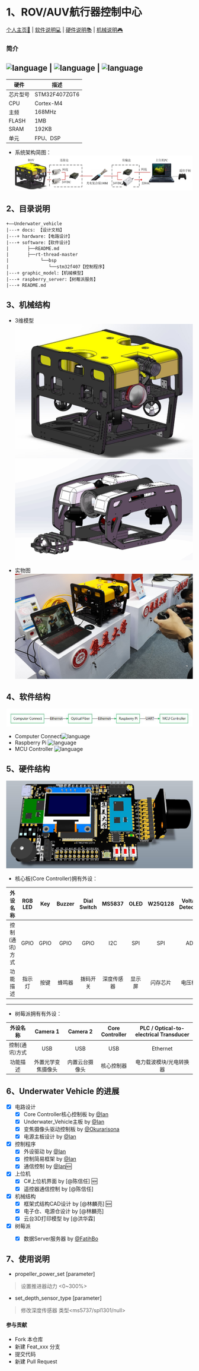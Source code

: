 # 1、ROV/AUV航行器控制中心


[个人主页🕺](https://zengwangfa.top/) |
[软件说明💻](./software/README.md) |
[硬件说明📚](./hardware/README.md) |
[机械说明🎮](./graphic_model/README.md)


### 简介
![language](https://img.shields.io/badge/language-C-brightgreen.svg) | 
![language](https://img.shields.io/badge/language-Python-ff69b4.svg) | 
![language](https://img.shields.io/badge/language-C%23-blue.svg)
---

| 硬件 | 描述 |
| -- | -- |
|芯片型号| STM32F407ZGT6 |
|CPU| Cortex-M4 |
|主频| 168MHz |
|FLASH| 1MB |
|SRAM| 192KB |
|单元| FPU、DSP |

- 系统架构简图：
![构建图](/docs/pictures/Structure.jpg "构建图")




## 2、目录说明
```
+——Underwater_vehicle
|---+ docs: 【设计文档】
|---+ hardware:【电路设计】      
|---+ software:【软件设计】
|       ├──README.md
|       ├──rt-thread-master
|            └──bsp
|               └──stm32f407【控制程序】
|---+ graphic_model:【机械模型】
|---+ raspberry_server:【树莓派服务】
|---+ README.md
```

## 3、机械结构

- 3维模型
![ROV 3D](/docs/pictures/ROV-Model.jpg "掌舵一号")![ROV 3D](/docs/pictures/ROV_Master2.png "ROVMaser Model")

- 实物图
![Entity](/docs/pictures/Entity.jpg "ROV Entity")

## 4、软件结构

![Connect Flow](/docs/pictures/Connect_Flow.jpg "Connect Flow")


- Computer Connect![language](https://img.shields.io/badge/language-C%23-blue.svg)
- Raspberry Pi    ![language](https://img.shields.io/badge/language-Python-ff69b4.svg)
- MCU Controller  ![language](https://img.shields.io/badge/language-C-brightgreen.svg)


## 5、硬件结构
![Controller PCB 3D](/docs/pictures/Controller_3D.jpg "Controller 3D")

- 核心板(Core Controller)拥有外设：

| 外设名称 | RGB LED | Key | Buzzer | Dial Switch | MS5837 | OLED | W25Q128 | Voltage Detection | Current Detection | Zigbee |  JY901 | USR-C216 | CP2102 | OV2640 Camera | Servo Motor | Searchlights | Perpellers |
| :---: | :---: | :---: | :---: | :---: | :---: | :---: | :---: | :---: | :---: | :---: | :---: | :---: | :---: | :---: | :---: | :---: | :---: |
| 控制(通讯)方式 | GPIO | GPIO | GPIO | GPIO | I2C | SPI | SPI | ADC | ADC | USART | USART | USART  | USART | DCMI-DMA | PWM | PWM | PWM |
| 功能描述 | 指示灯 | 按键 | 蜂鸣器 | 拨码开关 | 深度传感器 | 显示屏 | 闪存芯片 | 电压检测 | 电流检测 | 2.4G无线通信 | 九轴 | WiFi模块 | 串口转USB | 摄像头 | 舵机  | 探照灯 | ESC |

---

- 树莓派拥有有外设：

| 外设名称 | Camera 1 | Camera 2 | Core Controller | PLC / Optical-to-electrical Transducer |
| :---: | :---: | :---: | :---: | :---: |
| 控制(通讯)方式 | USB | USB | USB | Ethernet |
| 功能描述 | 外置光学变焦摄像头 | 内置云台摄像头 | 核心控制器 | 电力载波模块/光电转换器 | 





## 6、Underwater Vehicle 的进展
- [X] 电路设计
	- [X] Core Controller核心控制板 by [@Ian](https://github.com/zengwangfa)	
	- [X] Underwater_Vehicle主板 by [@Ian](https://github.com/zengwangfa)	
	- [X] 变焦摄像头驱动控制板 by [@Okurarisona](https://github.com/Okurarisona)
	- [X] 电源主板设计 by [@Ian](https://github.com/zengwangfa)
	
- [X] 控制程序
    - [X] 外设驱动 by [@Ian](https://github.com/zengwangfa)
	- [X] 控制简易框架 by [@Ian](https://github.com/zengwangfa)
	- [X] 通信控制 by [@Ian](https://github.com/zengwangfa)🆕

- [X] 上位机
	- [X] C#上位机界面 by [@陈信任] 🆕
	- [X] 遥控器通信控制 by [@陈信任]	
	
- [X] 机械结构
	- [X] 框架式结构CAD设计 by [@林麟亮] 🆕
	- [X] 电子仓、电源仓设计 by [@林麟亮]
	- [X] 云台3D打印模型 by [@洪华霖]

- [X] 树莓派
	- [X] 数据Server服务器 by [@FatihBo](https://github.com/FatihBo)





## 7、使用说明

- propeller_power_set [parameter]
> 设置推进器动力 <0~300%>
- set_depth_sensor_type [parameter]
> 修改深度传感器 类型<ms5737/spl1301/null>

#### 参与贡献

- Fork 本仓库
- 新建 Feat_xxx 分支
- 提交代码
- 新建 Pull Request




